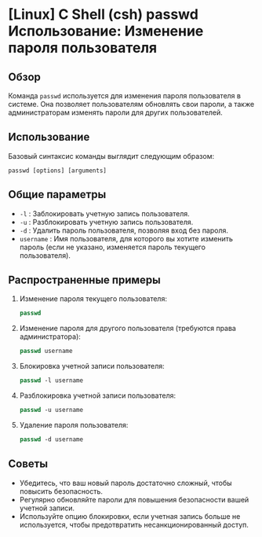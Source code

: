 # [Linux] C Shell (csh) passwd Использование: Изменение пароля пользователя

## Обзор
Команда `passwd` используется для изменения пароля пользователя в системе. Она позволяет пользователям обновлять свои пароли, а также администраторам изменять пароли для других пользователей.

## Использование
Базовый синтаксис команды выглядит следующим образом:

```
passwd [options] [arguments]
```

## Общие параметры
- `-l` : Заблокировать учетную запись пользователя.
- `-u` : Разблокировать учетную запись пользователя.
- `-d` : Удалить пароль пользователя, позволяя вход без пароля.
- `username` : Имя пользователя, для которого вы хотите изменить пароль (если не указано, изменяется пароль текущего пользователя).

## Распространенные примеры
1. Изменение пароля текущего пользователя:
   ```csh
   passwd
   ```

2. Изменение пароля для другого пользователя (требуются права администратора):
   ```csh
   passwd username
   ```

3. Блокировка учетной записи пользователя:
   ```csh
   passwd -l username
   ```

4. Разблокировка учетной записи пользователя:
   ```csh
   passwd -u username
   ```

5. Удаление пароля пользователя:
   ```csh
   passwd -d username
   ```

## Советы
- Убедитесь, что ваш новый пароль достаточно сложный, чтобы повысить безопасность.
- Регулярно обновляйте пароли для повышения безопасности вашей учетной записи.
- Используйте опцию блокировки, если учетная запись больше не используется, чтобы предотвратить несанкционированный доступ.